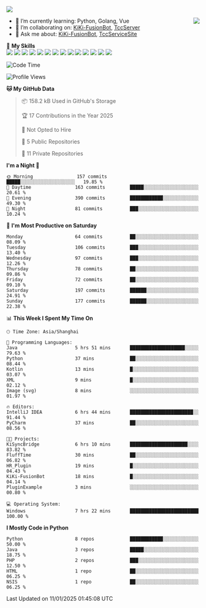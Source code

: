 [![](https://readme-typing-svg.herokuapp.com?size=25&duration=2500&color=8C43EA&vCenter=true&width=200&height=40&lines=Hi+there+%F0%9F%91%8B%F0%9F%8F%BB;I'm+KiKi-XC)](https://git.io/typing-svg)

<a href="#">
  <img align="right" src="https://github-readme-stats.vercel.app/api?username=KiKi-XC&theme=vue&show_icons=true&hide_border=false&count_private=true&show_icons=true&bg_color=15,f2f7fd,E0EAFC" />
</a>

- 🌱 I’m currently learning: Python, Golang, Vue
- 👯 I’m collaborating on: [KiKi-FusionBot](https://github.com/KiKi-XC), [TccServer](https://github.com/Tcc-Items)
- 💬 Ask me about: [KiKi-FusionBot](https://github.com/KiKi-XC), [TccServiceSite](https://github.com/KiKi-XC/TccServiceSite)

🌟 **My Skills**  
![](https://img.shields.io/badge/-Python-3e74a2?style=flat-square&logo=Python&logoColor=fff)
![](https://img.shields.io/badge/Go-00ADD8?logo=go&logoColor=fff&style=flat-square)
![](https://img.shields.io/badge/-TypeScript-3178C6?style=flat-square&logo=TypeScript&logoColor=fff)
![](https://img.shields.io/badge/-Vue-4fc08d?style=flat-square&logo=Vue.js&logoColor=fff)
![](https://img.shields.io/badge/Node.js-5FA04E?logo=nodedotjs&logoColor=fff&style=flat-square)
![](https://img.shields.io/badge/HTML5-E34F26?logo=html5&logoColor=fff&style=flat-square)
![](https://img.shields.io/badge/CSS3-1572B6?logo=css3&logoColor=fff&style=flat-square)
![](https://img.shields.io/badge/Django-092E20?logo=django&logoColor=fff&style=flat-square)
![](https://img.shields.io/badge/-FastAPI-009688?style=flat-square&logo=FastAPI&logoColor=fff)
![](https://img.shields.io/badge/-Docker-2496ED?style=flat-square&logo=Docker&logoColor=fff)
![](https://img.shields.io/badge/-MongoDB-47A248?style=flat-square&logo=MongoDB&logoColor=fff)
![](https://img.shields.io/badge/MySQL-4479A1?logo=mysql&logoColor=fff&style=flat-square)
![](https://img.shields.io/badge/Wails-DF0000?logo=wails&logoColor=fff&style=flat-square)
![](https://img.shields.io/badge/Unreal%20Engine-0E1128?logo=unrealengine&logoColor=fff&style=flat-square)

<!--START_SECTION:waka-->
![Code Time](http://img.shields.io/badge/Code%20Time-43%20hrs%2027%20mins-blue)

![Profile Views](http://img.shields.io/badge/Profile%20Views-17-blue)

**🐱 My GitHub Data** 

> 📦 158.2 kB Used in GitHub's Storage 
 > 
> 🏆 17 Contributions in the Year 2025
 > 
> 🚫 Not Opted to Hire
 > 
> 📜 5 Public Repositories 
 > 
> 🔑 11 Private Repositories 
 > 
**I'm a Night 🦉** 

```text
🌞 Morning                157 commits         █████░░░░░░░░░░░░░░░░░░░░   19.85 % 
🌆 Daytime                163 commits         █████░░░░░░░░░░░░░░░░░░░░   20.61 % 
🌃 Evening                390 commits         ████████████░░░░░░░░░░░░░   49.30 % 
🌙 Night                  81 commits          ███░░░░░░░░░░░░░░░░░░░░░░   10.24 % 
```
📅 **I'm Most Productive on Saturday** 

```text
Monday                   64 commits          ██░░░░░░░░░░░░░░░░░░░░░░░   08.09 % 
Tuesday                  106 commits         ███░░░░░░░░░░░░░░░░░░░░░░   13.40 % 
Wednesday                97 commits          ███░░░░░░░░░░░░░░░░░░░░░░   12.26 % 
Thursday                 78 commits          ██░░░░░░░░░░░░░░░░░░░░░░░   09.86 % 
Friday                   72 commits          ██░░░░░░░░░░░░░░░░░░░░░░░   09.10 % 
Saturday                 197 commits         ██████░░░░░░░░░░░░░░░░░░░   24.91 % 
Sunday                   177 commits         ██████░░░░░░░░░░░░░░░░░░░   22.38 % 
```


📊 **This Week I Spent My Time On** 

```text
🕑︎ Time Zone: Asia/Shanghai

💬 Programming Languages: 
Java                     5 hrs 51 mins       ████████████████████░░░░░   79.63 % 
Python                   37 mins             ██░░░░░░░░░░░░░░░░░░░░░░░   08.44 % 
Kotlin                   13 mins             █░░░░░░░░░░░░░░░░░░░░░░░░   03.07 % 
XML                      9 mins              █░░░░░░░░░░░░░░░░░░░░░░░░   02.12 % 
Image (svg)              8 mins              ░░░░░░░░░░░░░░░░░░░░░░░░░   01.97 % 

🔥 Editors: 
IntelliJ IDEA            6 hrs 44 mins       ███████████████████████░░   91.44 % 
PyCharm                  37 mins             ██░░░░░░░░░░░░░░░░░░░░░░░   08.56 % 

🐱‍💻 Projects: 
KiSyncBridge             6 hrs 10 mins       █████████████████████░░░░   83.82 % 
FluffTime                30 mins             ██░░░░░░░░░░░░░░░░░░░░░░░   06.82 % 
HR_Plugin                19 mins             █░░░░░░░░░░░░░░░░░░░░░░░░   04.43 % 
KiKi-FusionBot           18 mins             █░░░░░░░░░░░░░░░░░░░░░░░░   04.14 % 
PluginExample            3 mins              ░░░░░░░░░░░░░░░░░░░░░░░░░   00.80 % 

💻 Operating System: 
Windows                  7 hrs 22 mins       █████████████████████████   100.00 % 
```

**I Mostly Code in Python** 

```text
Python                   8 repos             ████████████░░░░░░░░░░░░░   50.00 % 
Java                     3 repos             █████░░░░░░░░░░░░░░░░░░░░   18.75 % 
PHP                      2 repos             ███░░░░░░░░░░░░░░░░░░░░░░   12.50 % 
HTML                     1 repo              ██░░░░░░░░░░░░░░░░░░░░░░░   06.25 % 
NSIS                     1 repo              ██░░░░░░░░░░░░░░░░░░░░░░░   06.25 % 
```




 Last Updated on 11/01/2025 01:45:08 UTC
<!--END_SECTION:waka-->

